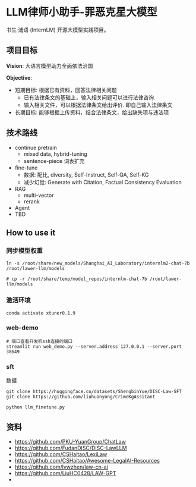 # LLM律师小助手-罪恶克星大模型

书生·浦语 (InternLM) 开源大模型实践项目。

## 项目目标

**Vision**: 大语言模型助力全面依法治国

**Objective**: 
- 短期目标: 根据已有资料，回答法律相关问题
    - 已有法律条文的基础上，输入相关问题可以进行法律咨询.
    - 输入相关文件，可以根据法律条文给出评价. 即自己输入法律条文
- 长期目标: 能够根据上传资料，结合法律条文，给出缺失项与违法项


## 技术路线

- continue pretrain
    - mixed data, hybrid-tuning
    - sentence-piece 词表扩充
- fine-tune
    - 数据: 配比, diversity, Self-Instruct, Self-QA, Self-KG
    - 减少幻觉: Generate with Citation, Factual Consistency Evaluation
- RAG
    - multi-vector
    - rerank
- Agent
- TBD


## How to use it
### 同步模型权重
```shell
ln -s /root/share/new_models/Shanghai_AI_Laboratory/internlm2-chat-7b /root/lawer-llm/models

# cp -r /root/share/temp/model_repos/internlm-chat-7b /root/lawer-llm/models
```

### 激活环境
```shell
conda activate xtuner0.1.9
```

### web-demo
```shell
# 端口查看开发机ssh连接的端口
streamlit run web_demo.py --server.address 127.0.0.1 --server.port 38649
```

### sft

数据
```shell
git clone https://huggingface.co/datasets/ShengbinYue/DISC-Law-SFT
git clone https://github.com/liuhuanyong/CrimeKgAssitant
```

```shell
python llm_finetune.py
```


## 资料

- https://github.com/PKU-YuanGroup/ChatLaw
- https://github.com/FudanDISC/DISC-LawLLM
- https://github.com/CSHaitao/LexiLaw
- https://github.com/CSHaitao/Awesome-LegalAI-Resources
- https://github.com/lvwzhen/law-cn-ai
- https://github.com/LiuHC0428/LAW-GPT
- 